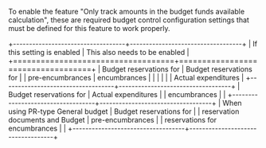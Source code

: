 To enable the feature "Only track amounts in the budget funds available calculation", these are required budget control configuration settings that must be
defined for this feature to work properly.

+-----------------------------------+-----------------------------------+
| If this setting is enabled        | This also needs to be enabled     |
+===================================+===================================+
| Budget reservations for           | Budget reservations for           |
| pre-encumbrances                  | encumbrances                      |
|                                   |                                   |
|                                   | Actual expenditures               |
+-----------------------------------+-----------------------------------+
| Budget reservations for           | Actual expenditures               |
| encumbrances                      |                                   |
+-----------------------------------+-----------------------------------+
| When using PR-type General budget | Budget reservations for           |
| reservation documents and Budget  | pre-encumbrances                  |
| reservations for encumbrances     |                                   |
+-----------------------------------+-----------------------------------+
